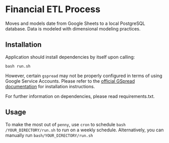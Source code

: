 # Financial ETL Process
Moves and models date from Google Sheets to a local PostgreSQL database.
Data is modeled with dimensional modeling practices.

## Installation
Application should install dependencies by itself upon calling:
```
bash run.sh
```

However, certain `gspread` may not be properly configured in terms of using Google Service Accounts.
Please refer to the [official GSpread documentation](https://docs.gspread.org/en/latest/oauth2.html#service-account) for installation instructions.

For further information on dependencies, please read requirements.txt.



## Usage
To make the most out of `penny`, use `cron` to schedule `bash /YOUR_DIRECTORY/run.sh` to run on a weekly schedule.
Alternatively, you can manually run `bash/YOUR_DIRECTORY/run.sh`


